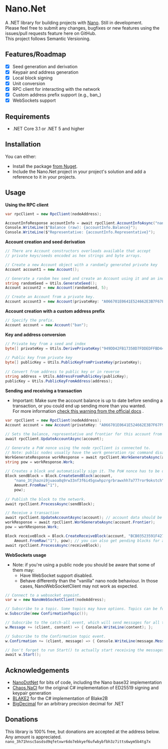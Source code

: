 # Nano.Net

A .NET library for building projects with [Nano](https://nano.org). Still in development.  
Please feel free to submit any changes, bugfixes or new features using the issues/pull requests feature here on
GitHub.  
This project follows Semantic Versioning.

## Features/Roadmap

* [x] Seed generation and derivation
* [x] Keypair and address generation
* [x] Local block signing
* [x] Unit conversion
* [x] RPC client for interacting with the network
* [x] Custom address prefix support (e.g., ban_)
* [x] WebSockets support

## Requirements

* .NET Core 3.1 or .NET 5 and higher

## Installation

You can either:

* Install the package [from Nuget](https://www.nuget.org/packages/Nano.Net/).
* Include the Nano.Net project in your project's solution and add a reference to it in your projects.


## Usage

**Using the RPC client**

```c#
var rpcClient = new RpcClient(nodeAddress);

AccountInfoResponse accountInfo = await rpcClient.AccountInfoAsync("nano_3r9rdhbipf9xsnpxdhf7h7kebo8iyfefc9s3bcx4racody5wubz1y1kzaon9");
Console.WriteLine($"Balance (raw): {accountInfo.Balance}");
Console.WriteLine($"Representative: {accountInfo.Representative}");
```

**Account creation and seed derivation**

```c#
// There are Account constructors overloads available that accept
// private keys/seeds encoded as hex strings and byte arrays.

// Create a new Account object with a randomly generated private key
Account account1 = new Account();

// Generate a random hex seed and create an Account using it and an index.
string randomSeed = Utils.GenerateSeed();
Account account2 = new Account(randomSeed, 5);

// Create an Account from a private key.
Account account3 = new Account(privateKey: "A066701E0641E524662E3B7F67F98A248C300017BAA8AA0D91A95A2BCAF8D4D8");
```

**Account creation with a custom address prefix**

```c#
// Specify the prefix.
Account account = new Account("ban");
```

**Key and address conversion**

```c#
// Private key from a seed and index
byte[] privateKey = Utils.DerivePrivateKey("949DD42FB17350D7FDDEDFFBD44CB1D4DF977026E715E0C91C5A62FB6CA72716", index: 5);
            
// Public key from private key
byte[] publicKey = Utils.PublicKeyFromPrivateKey(privateKey);
            
// Convert from address to public key or in reverse
string address = Utils.AddressFromPublicKey(publicKey);
publicKey = Utils.PublicKeyFromAddress(address);
```

**Sending and receiving a transaction**

* Important: Make sure the account balance is up to date before sending a transaction, or you could end up sending more
  than you wanted.  
  For more
  information [check this warning from the official docs](https://docs.nano.org/integration-guides/key-management/?h=bip#:~:text=Warning,account_info%20RPC%20call.)
  .

```c#
var rpcClient = new RpcClient(nodeAddress);
Account account = new Account(privateKey: "A066701E0641E524662E3B7F67F98A248C300017BAA8AA0D91A95A2BCAF8D4D8");
            
// Sets the balance, representative and frontier for this account from a node. Can also be set manually.
await rpcClient.UpdateAccountAsync(account);

// Generate a PoW nonce using the node rpcClient is connected to.
// Note: public nodes usually have the work generation rpc command disabled, so you will need to use your own node.
WorkGenerateResponse workResponse = await rpcClient.WorkGenerateAsync(account.Frontier);
string pow = workResponse.Work;
            
// Creates a block and automatically sign it. The PoW nonce has to be obtained externally.
Block sendBlock = Block.CreateSendBlock(account,
    "nano_3tjhazni9juaoa8q9rw33nf3f6i45gswhpzrgrbrawxhh7a777ror9okstch",
    Amount.FromRaw("1"), 
    pow);
            
// Publish the block to the network.
await rpcClient.ProcessAsync(sendBlock);

// Receive a transaction
await rpcClient.UpdateAccountAsync(account); // account data should be updated before publishing a block
workResponse = await rpcClient.WorkGenerateAsync(account.Frontier);
pow = workResponse.Work;

Block receiveBlock = Block.CreateReceiveBlock(account, "BCB03523591F42792EAF315676FF944D3530C0F1A38F55066BDF26EA15B7073A", 
    Amount.FromRaw("1"), pow); // you can also get pending blocks for an account using the rpc client and use a PendingBlock object as an argument.
await rpcClient.ProcessAsync(receiveBlock);
```

**WebSockets usage**

* Note: if you're using a public node you should be aware that some of them may:
    * Have WebSocket support disabled.
    * Behave differently than the "vanilla" nano node behaviour. 
      In those cases, NanoWebSocketClient may not work as expected.

```c#
// Connect to a websocket enpoint.
var w = new NanoWebSocketClient(nodeAddress);

// Subscribe to a topic. Some topics may have options. Topics can be found in the WebsSockets/Topics directory.
w.Subscribe(new ConfirmationTopic());

// Subscribe to the catch-all event, which will send messages for all topics the client receives.
w.Message += (client, content) => { Console.WriteLine(content); };

// Subscribe to the Confirmation topic event.
w.Confirmation += (client, message) => { Console.WriteLine(message.Message.Amount); };

// Don't forget to run Start() to actually start receiving the messages.
await w.Start();
```

## Acknowledgements

* [NanoDotNet](https://github.com/Flufd/NanoDotNet) for bits of code, including the Nano base32 implementation
* [Chaos.NaCl](https://github.com/CodesInChaos/Chaos.NaCl) for the original C# implementation of ED25519 signing and
  keypair generation
* [BLAKE2](https://github.com/BLAKE2/BLAKE2) for the C# implementation of Blake2B
* [BigDecimal](https://github.com/AdamWhiteHat/BigDecimal) for an arbitrary precision decimal for .NET

## Donations

This library is 100% free, but donations are accepted at the address below. Any amount is appreciated.
`nano_3h71hnsc5asdsd9qfetxwr6do7ebkyef6ufwbybfbh3z7itts6wym5b4tg7x`
